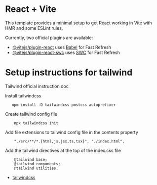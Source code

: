 # React + Vite

This template provides a minimal setup to get React working in Vite with HMR and some ESLint rules.

Currently, two official plugins are available:

- [@vitejs/plugin-react](https://github.com/vitejs/vite-plugin-react/blob/main/packages/plugin-react/README.md) uses [Babel](https://babeljs.io/) for Fast Refresh
- [@vitejs/plugin-react-swc](https://github.com/vitejs/vite-plugin-react-swc) uses [SWC](https://swc.rs/) for Fast Refresh


# Setup instructions for tailwind
Tailwind official instruction doc

Install tailwindcss
 ```
    npm install -D tailwindcss postcss autoprefixer
 ```
Create tailwind config file
```
    npx tailwindcss init
```
Add file extensions to tailwind config file in the contents property
```
    "./src/**/*.{html,js,jsx,ts,tsx}", "./index.html",
```

Add the tailwind directives at the top of the index.css file
```
    @tailwind base;
    @tailwind components;
    @tailwind utilities;
```
- [tailwindcss](https://tailwindcss.com/docs/installation/framework-guides)